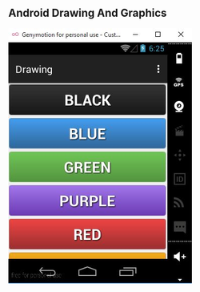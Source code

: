 ## Android Drawing And Graphics
![Android Drawings](screenshot/android_draw.png?raw=true "Optional Title")